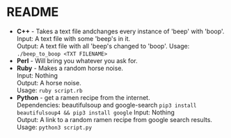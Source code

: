 # README
* __C++__ - Takes a text file andchanges every instance of 'beep' with 'boop'.  
Input: A text file with some 'beep's in it.  
Output: A text file with all 'beep's changed to 'boop'.
Usage: `./beep_to_boop <TXT FILENAME>`
* __Perl__ - Will bring you whatever you ask for.  
* __Ruby__ - Makes a random horse noise.  
Input: Nothing  
Output: A horse noise.  
Usage: `ruby script.rb`
* __Python__ - get a ramen recipe from the internet.  
Dependencies: beautifulsoup and google-search  `pip3 install beautifulsoup4 && pip3 install google`
Input: Nothing  
Output: A link to a random ramen recipe from google search results.  
Usage: `python3 script.py`
